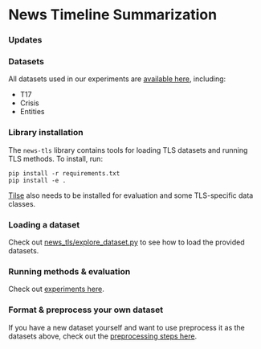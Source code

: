 # News Timeline Summarization

### Updates

### Datasets

All datasets used in our experiments are [available here](https://drive.google.com/drive/folders/1gDAF5QZyCWnF_hYKbxIzOyjT6MSkbQXu?usp=sharing), including:
* T17
* Crisis
* Entities
### Library installation
The `news-tls` library contains tools for loading TLS datasets and running TLS methods.
To install, run:
```
pip install -r requirements.txt
pip install -e .
```
[Tilse](https://github.com/smartschat/tilse) also needs to be installed for evaluation and some TLS-specific data classes.

### Loading a dataset
Check out [news_tls/explore_dataset.py](news_tls/explore_dataset.py) to see how to load the provided datasets.

### Running methods & evaluation
Check out [experiments here](experiments).

### Format & preprocess your own dataset
If you have a new dataset yourself and want to use preprocess it as the datasets above, check out the [preprocessing steps here](preprocessing).

